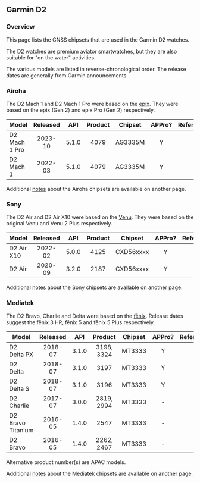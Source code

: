 ## Garmin D2

### Overview

This page lists the GNSS chipsets that are used in the Garmin D2 watches.

The D2 watches are premium aviator smartwatches, but they are also suitable for "on the water" activities.

The various models are listed in reverse-chronological order. The release dates are generally from Garmin announcements.



### Airoha

The D2 Mach 1 and D2 Mach 1 Pro were based on the [epix](epix.md). They were based on the epix (Gen 2) and epix Pro (Gen 2) respectively.

| Model                       | Released   | API | Product | Chipset | APPro? | References |
| --------------------------- | :--------: | :--------: | :--------: | :--------: | :--------: | -------- |
| D2 Mach 1 Pro | 2023-10  | 5.1.0 |  4079   | AG3335M | Y | |
| D2 Mach 1     | 2022-03  | 5.1.0 |  4079   | AG3335M | Y | |

Additional [notes](../../../chipsets/airoha/devices.md) about the Airoha chipsets are available on another page.



### Sony

The D2 Air and D2 Air X10 were based on the [Venu](venu.md). They were based on the original Venu and Venu 2 Plus respectively.

| Model                       | Released   | API | Product | Chipset | APPro? | References |
| --------------------------- | :--------: | :--------: | :--------: | :--------: | :--------: | -------- |
| D2 Air X10 | 2022-02  | 5.0.0 |  4125   | CXD56xxxx | Y | |
| D2 Air | 2020-09 | 3.2.0 |  2187  | CXD56xxxx | Y | |

Additional [notes](../../../chipsets/sony/devices.md) about the Sony chipsets are available on another page.



### Mediatek

The D2 Bravo, Charlie and Delta were based on the [fēnix](fenix.md). Release dates suggest the fēnix 3 HR, fēnix 5 and fēnix 5 Plus respectively.

| Model                       | Released   | API | Product | Chipset | APPro? | References |
| --------------------------- | :--------: | :--------: | :--------: | :--------: | :--------: | -------- |
| D2 Delta PX       | 2018-07  | 3.1.0 | 3198, 3324 | MT3333 | Y | |
| D2 Delta          | 2018-07  | 3.1.0 |    3197    | MT3333 | Y | |
| D2 Delta S        | 2018-07  | 3.1.0 |    3196    | MT3333 | Y | |
| D2 Charlie        | 2017-07  | 3.0.0 | 2819, 2994 | MT3333 | - | |
| D2 Bravo Titanium | 2016-05  | 1.4.0 |    2547    | MT3333 | - | |
| D2 Bravo          | 2016-05  | 1.4.0 | 2262, 2467 | MT3333 | - | |

Alternative product number(s) are APAC models.

Additional [notes](../../../chipsets/mediatek/devices.md) about the Mediatek chipsets are available on another page.

